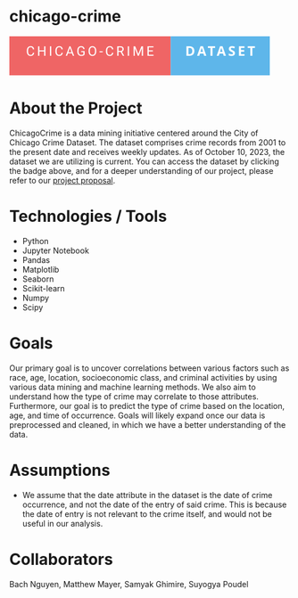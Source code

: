 # chicago-crime
[![ChicagoCrime](./resources/CHICAGO-CRIME-Dataset-.svg)](https://data.cityofchicago.org/Public-Safety/Crimes-2001-to-present/ijzp-q8t2)

# About the Project

ChicagoCrime is a data mining initiative centered around the City of Chicago Crime Dataset. The dataset comprises crime records from 2001 to the present date and receives weekly updates. As of October 10, 2023, the dataset we are utilizing is current. You can access the dataset by clicking the badge above, and for a deeper understanding of our project, please refer to our [project proposal](./Project_Proposal.pdf).

# Technologies / Tools
- Python 
- Jupyter Notebook
- Pandas
- Matplotlib
- Seaborn
- Scikit-learn
- Numpy
- Scipy

# Goals

Our primary goal is to uncover correlations between various factors such as race, age, location, socioeconomic class, and criminal activities by using various data mining and machine learning methods. We also aim to understand how the type of crime may correlate to those attributes. Furthermore, our goal is to predict the type of crime based on the location, age, and time of occurrence. Goals will likely expand once our data is preprocessed and cleaned, in which we have a better understanding of the data.

# Assumptions
- We assume that the date attribute in the dataset is the date of crime occurrence, and not the date of the entry of said crime. This is because the date of entry is not relevant to the crime itself, and would not be useful in our analysis.

# Collaborators
Bach Nguyen, Matthew Mayer, Samyak Ghimire, Suyogya Poudel
